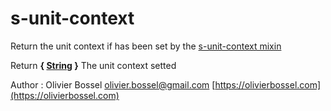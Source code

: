 # s-unit-context

Return the unit context if has been set by the [s-unit-context mixin](../mixins/_s-unit-context.scss)

Return **{ [String](http://www.sass-lang.com/documentation/file.SASS_REFERENCE.html#sass-script-strings) }** The unit context setted

Author : Olivier Bossel [olivier.bossel@gmail.com](mailto:olivier.bossel@gmail.com) [https://olivierbossel.com](https://olivierbossel.com)
